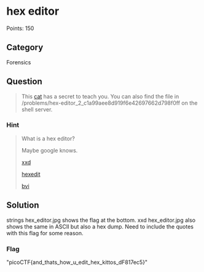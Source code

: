 # hex editor
Points: 150

## Category
Forensics

## Question
>This [cat](files/hex_editor.jpg) has a secret to teach you. You can also find the file in /problems/hex-editor_2_c1a99aee8d919f6e42697662d798f0ff on the shell server. 

### Hint
>What is a hex editor?
>
>Maybe google knows.
>
>[xxd](http://linuxcommand.org/man_pages/xxd1.html)
>
>[hexedit](http://linuxcommand.org/man_pages/hexedit1.html)
>
>[bvi](http://manpages.ubuntu.com/manpages/natty/man1/bvi.1.html)

## Solution
strings hex_editor.jpg shows the flag at the bottom.
xxd hex_editor.jpg also shows the same in ASCII but also a hex dump.
Need to include the quotes with this flag for some reason.

### Flag
"picoCTF{and_thats_how_u_edit_hex_kittos_dF817ec5}"

